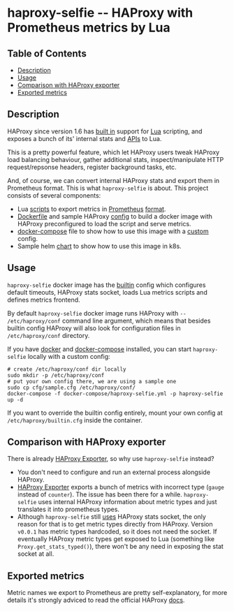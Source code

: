 haproxy-selfie -- HAProxy with Prometheus metrics by Lua
========================================================

Table of Contents
-----------------
* [Description](#description)
* [Usage](#Usage)
* [Comparison with HAProxy exporter](#comparison-with-haproxy-exporter)
* [Exported metrics](#exported-metrics)

Description
-----------

HAProxy since version 1.6 has [built in](https://github.com/haproxy/haproxy/blob/master/doc/lua.txt) support for [Lua](http://www.lua.org/manual/5.3/) scripting,
and exposes a bunch of its' internal stats and [APIs](http://www.arpalert.org/src/haproxy-lua-api/1.9/index.html#) to Lua. 

This is a pretty powerful feature, which let HAProxy users tweak HAProxy load balancing behaviour, gather additional stats, inspect/manipulate 
HTTP request/repsonse headers, register background tasks, etc.

And, of course, we can convert internal HAProxy stats and export them in Prometheus format. This is what `haproxy-selfie` is about.
This project consists of several components: 

* Lua [scripts](lua/metrics.lua) to export metrics in [Prometheus](https://prometheus.io/) [format](lua/prometheus.lua).
* [Dockerfile](Dockerfile) and sample HAProxy [config](cfg/builtin.cfg) to build a docker image with HAProxy preconfigured to load the script and serve metrics.
* [docker-compose](docker-compose/haproxy-selfie.yml) file to show how to use this image with a [custom](cfg/sample.cfg) config.
* Sample helm [chart](helm/haproxy-selfie) to show how to use this image in k8s.

Usage
-----

`haproxy-selfie` docker image has the [builtin](cfg/builtin.cfg) config which
configures default timeouts, HAProxy stats socket, loads Lua metrics scripts and defines metrics frontend.

By default `haproxy-selfie` docker image runs HAProxy with `-- /etc/haproxy/conf` command line argument, which
means that besides builtin config HAProxy will also look for configuration files in `/etc/haproxy/conf` directory.

If you have [docker](https://docs.docker.com/) and [docker-compose](https://docs.docker.com/compose/) installed, you can 
start `haproxy-selfie` locally with a custom config:

```
# create /etc/haproxy/conf dir locally
sudo mkdir -p /etc/haproxy/conf
# put your own config there, we are using a sample one
sudo cp cfg/sample.cfg /etc/haproxy/conf/
docker-compose -f docker-compose/haproxy-selfie.yml -p haproxy-selfie up -d
```

If you want to override the builtin config entirely, mount your own config at `/etc/haproxy/builtin.cfg` inside the container.

Comparison with HAProxy exporter
--------------------------------

There is already [HAProxy Exporter](https://github.com/prometheus/haproxy_exporter), so why use `haproxy-selfie` instead?

* You don't need to configure and run an external process alongside HAProxy.
* [HAProxy Exporter](https://github.com/prometheus/haproxy_exporter/issues/30) exports a bunch of metrics with incorrect type (`gauge` instead of `counter`).
The issue has been there for a while. `haproxy-selfie` uses internal HAProxy information about metric types and just translates it into prometheus types.
* Although `haproxy-selfie` still [uses](TODO.md) HAProxy stats socket, the only reason for that is to get 
metric types directly from HAProxy. Version `v0.0.1` has metric types hardcoded, so it does not need the socket. 
If eventually HAProxy metric types get exposed to Lua (something like `Proxy.get_stats_typed()`), there won't be any 
need in exposing the stat socket at all.

Exported metrics
----------------

Metric names we export to Prometheus are pretty self-explanatory, for more details
it's strongly adviced to read the official HAProxy [docs](http://cbonte.github.io/haproxy-dconv/1.9/management.html#9.1).

